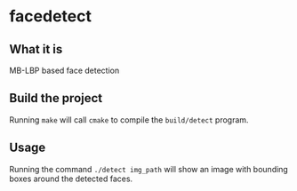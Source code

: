 # facedetect

## What it is

MB-LBP based face detection

## Build the project

Running `make` will call `cmake` to compile the `build/detect` program.

## Usage

Running the command `./detect img_path` will show an image with bounding boxes
around the detected faces.
